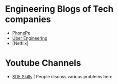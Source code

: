 # Engineering Blogs of Tech companies

- [PhonePe](https://tech.phonepe.com/)
- [Uber Engineering]()
- [Netflix]

# Youtube Channels

- [SDE Skills](https://www.youtube.com/c/SDESkills) | People discuss various problems here